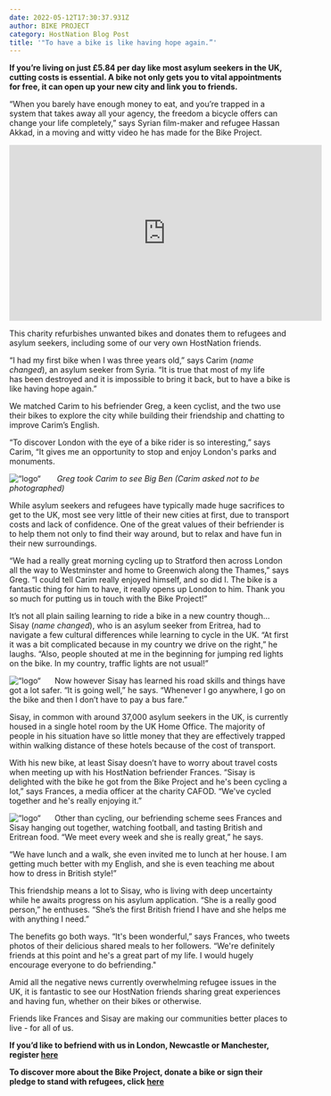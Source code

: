 ```yaml
---
date: 2022-05-12T17:30:37.931Z
author: BIKE PROJECT
category: HostNation Blog Post
title: '"To have a bike is like having hope again.”'
---
```

**If you’re living on just £5.84 per day like most asylum seekers in the UK, cutting costs is essential. A bike not only gets you to vital appointments for free, it can open up your new city and link you to friends.** 

“When you barely have enough money to eat, and you’re trapped in a system that takes away all your agency, the freedom a bicycle offers can change your life completely,” says Syrian film-maker and refugee Hassan Akkad, in a moving and witty video he has made for the Bike Project. 

<iframe width="560" height="315" src="https://www.youtube.com/embed/-Uv53Hm85X0" title="YouTube video player" frameborder="0" allow="accelerometer; autoplay; clipboard-write; encrypted-media; gyroscope; picture-in-picture" allowfullscreen></iframe>

This charity refurbishes unwanted bikes and donates them to refugees and asylum seekers, including some of our very own HostNation friends.

“I had my first bike when I was three years old,” says Carim (*name changed*), an asylum seeker from Syria. “It is true that most of my life has been destroyed and it is impossible to bring it back, but to have a bike is like having hope again.”

<!-- end -->

We matched Carim to his befriender Greg, a keen cyclist, and the two use their bikes to explore the city while building their friendship and chatting to improve Carim’s English.

“To discover London with the eye of a bike rider is so interesting,” says Carim, “It gives me an opportunity to stop and enjoy London's parks and monuments. 

<img src=“/assets/greg-and-alias-carim-kopie.jpeg“ alt=“logo“ style=“width:43%;padding-right:25px;“ ALIGN=“left“ /> *Greg took Carim to see Big Ben (Carim asked not to be photographed)*

While asylum seekers and refugees have typically made huge sacrifices to get to the UK, most see very little of their new cities at first, due to transport costs and lack of confidence. One of the great values of their befriender is to help them not only to find their way around, but to relax and have fun in their new surroundings.

“We had a really great morning cycling up to Stratford then across London all the way to Westminster and home to Greenwich along the Thames,” says Greg. “I could tell Carim really enjoyed himself, and so did I. The bike is a fantastic thing for him to have, it really opens up London to him. Thank you so much for putting us in touch with the Bike Project!”

It’s not all plain sailing learning to ride a bike in a new country though… Sisay (*name changed*), who is an asylum seeker from Eritrea, had to navigate a few cultural differences while learning to cycle in the UK. “At first it was a bit complicated because in my country we drive on the right,” he laughs. “Also, people shouted at me in the beginning for jumping red lights on the bike. In my country, traffic lights are not usual!”

<img src=“/assets/sisay-on-his-bike-2022.jpg“ alt=“logo“ style=“width:43%;padding-right:25px;“ ALIGN=“left“ />Now however Sisay has learned his road skills and things have got a lot safer. “It is going well,” he says. “Whenever I go anywhere, I go on the bike and then I don’t have to pay a bus fare.” 

Sisay, in common with around 37,000 asylum seekers in the UK, is currently housed in a single hotel room by the UK Home Office. The majority of people in his situation have so little money that they are effectively trapped within walking distance of these hotels because of the cost of transport.

With his new bike, at least Sisay doesn’t have to worry about travel costs when meeting up with his HostNation befriender Frances. “Sisay is delighted with the bike he got from the Bike Project and he's been cycling a lot,” says Frances, a media officer at the charity CAFOD. “We've cycled together and he's really enjoying it.” 

<img src=“/assets/frances-leach-easter-meal-with-sisay-apr22.png“ alt=“logo“ style=“width:43%;padding-right:25px;“ ALIGN=“left“ />Other than cycling, our befriending scheme sees Frances and Sisay hanging out together, watching football, and tasting British and Eritrean food. “We meet every week and she is really great,” he says.  

“We have lunch and a walk, she even invited me to lunch at her house. I am getting much better with my English, and she is even teaching me about how to dress in British style!” 

This friendship means a lot to Sisay, who is living with deep uncertainty while he awaits progress on his asylum application. “She is a really good person,” he enthuses. “She’s the first British friend I have and she helps me with anything I need.”

The benefits go both ways. “It's been wonderful,” says Frances, who tweets photos of their delicious shared meals to her followers. “We're definitely friends at this point and he's a great part of my life. I would hugely encourage everyone to do befriending."

Amid all the negative news currently overwhelming refugee issues in the UK, it is fantastic to see our HostNation friends sharing great experiences and having fun, whether on their bikes or otherwise. 

Friends like Frances and Sisay are making our communities better places to live - for all of us. 

**If you’d like to befriend with us in London, Newcastle or Manchester, register [here](https://www.hostnation.org.uk/befriend)**

**To discover more about the Bike Project, donate a bike or sign their pledge to stand with refugees, click [here](https://thebikeproject.co.uk/)**